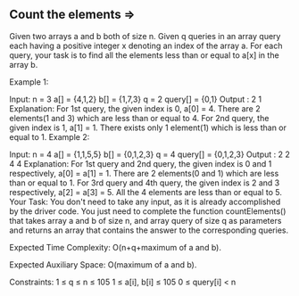 Count the elements  =>
------------------


Given two arrays a and b both of size n. Given q queries in an array query each having a positive integer x denoting an index of the array a. For each query, your task is to find all the elements less than or equal to a[x] in the array b.

Example 1:

Input:
n = 3
a[] = {4,1,2}
b[] = {1,7,3}
q = 2
query[] = {0,1}
Output : 
2
1
Explanation: 
For 1st query, the given index is 0, a[0] = 4. There are 2 elements(1 and 3) which are less than or equal to 4.
For 2nd query, the given index is 1, a[1] = 1. There exists only 1 element(1) which is less than or equal to 1.
Example 2:

Input:
n = 4
a[] = {1,1,5,5}
b[] = {0,1,2,3}
q = 4
query[] = {0,1,2,3}
Output : 
2
2
4
4
Explanation: 
For 1st query and 2nd query, the given index is 0 and 1 respectively, a[0] = a[1] = 1. There are 2 elements(0 and 1) which are less than or equal to 1. 
For 3rd query and 4th query, the given index is 2 and 3 respectively, a[2] = a[3] = 5. All the 4 elements are less than or equal to 5.   
Your Task:
You don't need to take any input, as it is already accomplished by the driver code. You just need to complete the function countElements() that takes array a and b of size n, and array query of size q as parameters and returns an array that contains the answer to the corresponding queries. 

Expected Time Complexity: O(n+q+maximum of a and b).

Expected Auxiliary Space: O(maximum of a and b).

Constraints:
1 ≤ q ≤ n ≤ 105
1 ≤ a[i], b[i] ≤ 105
0 ≤ query[i] < n
